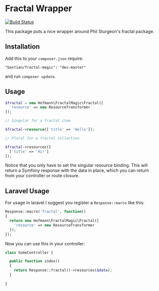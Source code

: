 Fractal Wrapper
=============

[![Build Status](https://travis-ci.org/BastianHofmann/fractal-magic.png?branch=master)](https://travis-ci.org/BastianHofmann/fractal-magic)

This package puts a nice wrapper around Phil Sturgeon's fractal package.

## Installation

Add this to your `composer.json` require:

```
"bastian/fractal-magic": "dev-master"
```

and run `composer update`.

## Usage

``` php
$fractal = new Hofmann\FractalMagic\Fractal([
  'resource' => new ResourceTransformer
]);

// Singular for a fractal item

$fractal->resource(['title' => 'Hello']);

// Plural for a fractal collection

$fractal->resources([
  ['title' => 'Hi!']
]);
```

Notice that you only have to set the singular resource binding.
This will return a Symfony response with the data in place, which you can return from your controller or route closure.

## Laravel Usage

For usage in laravel I suggest you register a `Response::marco` like this:

``` php
Response::macro('fractal', function()
{
  return new Hofmann\FractalMagic\Fractal([
    'resource' => new ResourceTransformer
  ]);
});
```

Now you can use this in your controller:

``` php
class SomeController {

  public function index()
  {
    return Response::fractal()->resources($data);
  }
  
}
```

